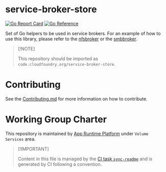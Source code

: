 # service-broker-store

[![Go Report
Card](https://goreportcard.com/badge/code.cloudfoundry.org/service-broker-store)](https://goreportcard.com/report/code.cloudfoundry.org/service-broker-store)
[![Go
Reference](https://pkg.go.dev/badge/code.cloudfoundry.org/service-broker-store.svg)](https://pkg.go.dev/code.cloudfoundry.org/service-broker-store)

Set of Go helpers to be used in service brokers. For an example of how
to use this library, please refer to the
[nfsbroker](https://github.com/cloudfoundry/nfs-volume-release/tree/develop/src/code.cloudfoundry.org/nfsbroker)
or the
[smbbroker](https://github.com/cloudfoundry/smb-volume-release/tree/develop/src/code.cloudfoundry.org/smbbroker).

> \[!NOTE\]
>
> This repository should be imported as
> `code.cloudfoundry.org/service-broker-store`.

# Contributing

See the [Contributing.md](./.github/CONTRIBUTING.md) for more
information on how to contribute.

# Working Group Charter

This repository is maintained by [App Runtime
Platform](https://github.com/cloudfoundry/community/blob/main/toc/working-groups/app-runtime-platform.md)
under `Volume Services` area.

> \[!IMPORTANT\]
>
> Content in this file is managed by the [CI task
> `sync-readme`](https://github.com/cloudfoundry/wg-app-platform-runtime-ci/blob/c83c224ad06515ed52f51bdadf6075f56300ec93/shared/tasks/sync-readme/metadata.yml)
> and is generated by CI following a convention.
